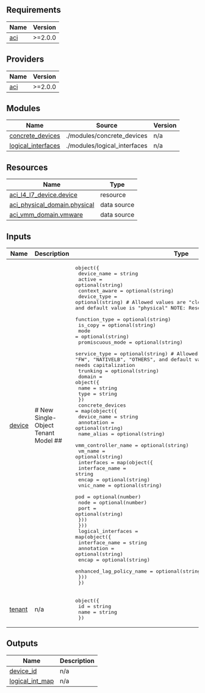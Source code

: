 <!-- BEGIN_TF_DOCS -->
## Requirements

| Name | Version |
|------|---------|
| <a name="requirement_aci"></a> [aci](#requirement\_aci) | >=2.0.0 |

## Providers

| Name | Version |
|------|---------|
| <a name="provider_aci"></a> [aci](#provider\_aci) | >=2.0.0 |

## Modules

| Name | Source | Version |
|------|--------|---------|
| <a name="module_concrete_devices"></a> [concrete\_devices](#module\_concrete\_devices) | ./modules/concrete_devices | n/a |
| <a name="module_logical_interfaces"></a> [logical\_interfaces](#module\_logical\_interfaces) | ./modules/logical_interfaces | n/a |

## Resources

| Name | Type |
|------|------|
| [aci_l4_l7_device.device](https://registry.terraform.io/providers/CiscoDevNet/aci/latest/docs/resources/l4_l7_device) | resource |
| [aci_physical_domain.physical](https://registry.terraform.io/providers/CiscoDevNet/aci/latest/docs/data-sources/physical_domain) | data source |
| [aci_vmm_domain.vmware](https://registry.terraform.io/providers/CiscoDevNet/aci/latest/docs/data-sources/vmm_domain) | data source |

## Inputs

| Name | Description | Type | Default | Required |
|------|-------------|------|---------|:--------:|
| <a name="input_device"></a> [device](#input\_device) | # New Single-Object Tenant Model ## | <pre>object({<br>    device_name      = string<br>    active           = optional(string)<br>    context_aware    = optional(string)<br>    device_type      = optional(string) # Allowed values are "cloud", "physical", "virtual", and default value is "physical" NOTE: Resource needs capitalization<br>    function_type    = optional(string)<br>    is_copy          = optional(string)<br>    mode             = optional(string)<br>    promiscuous_mode = optional(string)<br>    service_type     = optional(string) # Allowed values are "ADC", "COPY", "FW", "NATIVELB", "OTHERS", and default value is "OTHERS NOTE: Resource needs capitalization<br>    trunking         = optional(string)<br>    domain = object({<br>      name = string<br>      type = string<br>    })<br>    concrete_devices = map(object({<br>      device_name         = string<br>      annotation          = optional(string)<br>      name_alias          = optional(string)<br>      vmm_controller_name = optional(string)<br>      vm_name             = optional(string)<br>      interfaces = map(object({<br>        interface_name  = string<br>        encap           = optional(string)<br>        vnic_name       = optional(string)<br>        pod             = optional(number)<br>        node            = optional(number)<br>        port            = optional(string)<br>      }))<br>    }))<br>    logical_interfaces = map(object({<br>      interface_name            = string<br>      annotation                = optional(string)<br>      encap                     = optional(string)<br>      enhanced_lag_policy_name  = optional(string)<br>    }))<br>  })</pre> | n/a | yes |
| <a name="input_tenant"></a> [tenant](#input\_tenant) | n/a | <pre>object({<br>    id    = string<br>    name  = string<br>    })</pre> | n/a | yes |

## Outputs

| Name | Description |
|------|-------------|
| <a name="output_device_id"></a> [device\_id](#output\_device\_id) | n/a |
| <a name="output_logical_int_map"></a> [logical\_int\_map](#output\_logical\_int\_map) | n/a |
<!-- END_TF_DOCS -->